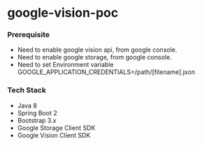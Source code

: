 # google-vision-poc
### Prerequisite
  * Need to enable google vision api, from google console.
  * Need to enable google storage, from google console.
  * Need to set Environment variable GOOGLE_APPLICATION_CREDENTIALS=/path/[filename].json
  
### Tech Stack
  * Java 8
  * Spring Boot 2
  * Bootstrap 3.x
  * Google Storage Client SDK
  * Google Vision Client SDK
